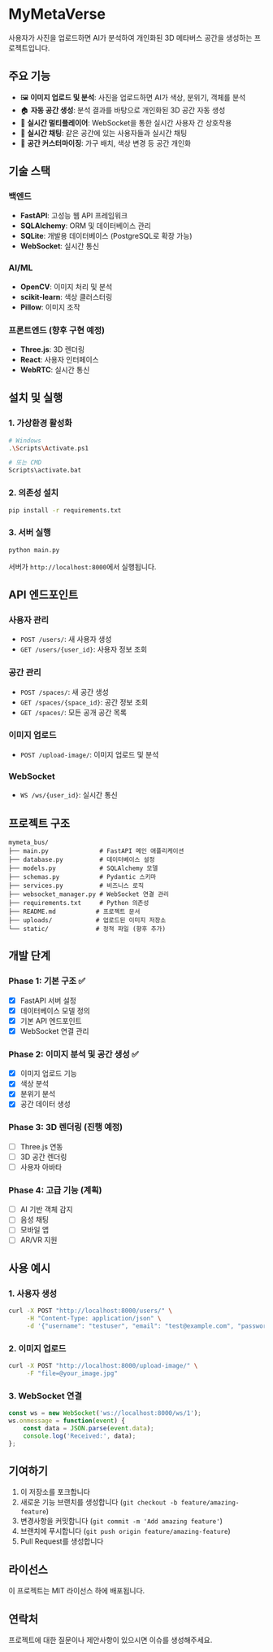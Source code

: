 # MyMetaVerse

사용자가 사진을 업로드하면 AI가 분석하여 개인화된 3D 메타버스 공간을 생성하는 프로젝트입니다.

## 주요 기능

- 🖼️ **이미지 업로드 및 분석**: 사진을 업로드하면 AI가 색상, 분위기, 객체를 분석
- 🏠 **자동 공간 생성**: 분석 결과를 바탕으로 개인화된 3D 공간 자동 생성
- 👥 **실시간 멀티플레이어**: WebSocket을 통한 실시간 사용자 간 상호작용
- 💬 **실시간 채팅**: 같은 공간에 있는 사용자들과 실시간 채팅
- 🎨 **공간 커스터마이징**: 가구 배치, 색상 변경 등 공간 개인화

## 기술 스택

### 백엔드
- **FastAPI**: 고성능 웹 API 프레임워크
- **SQLAlchemy**: ORM 및 데이터베이스 관리
- **SQLite**: 개발용 데이터베이스 (PostgreSQL로 확장 가능)
- **WebSocket**: 실시간 통신

### AI/ML
- **OpenCV**: 이미지 처리 및 분석
- **scikit-learn**: 색상 클러스터링
- **Pillow**: 이미지 조작

### 프론트엔드 (향후 구현 예정)
- **Three.js**: 3D 렌더링
- **React**: 사용자 인터페이스
- **WebRTC**: 실시간 통신

## 설치 및 실행

### 1. 가상환경 활성화
```bash
# Windows
.\Scripts\Activate.ps1

# 또는 CMD
Scripts\activate.bat
```

### 2. 의존성 설치
```bash
pip install -r requirements.txt
```

### 3. 서버 실행
```bash
python main.py
```

서버가 `http://localhost:8000`에서 실행됩니다.

## API 엔드포인트

### 사용자 관리
- `POST /users/`: 새 사용자 생성
- `GET /users/{user_id}`: 사용자 정보 조회

### 공간 관리
- `POST /spaces/`: 새 공간 생성
- `GET /spaces/{space_id}`: 공간 정보 조회
- `GET /spaces/`: 모든 공개 공간 목록

### 이미지 업로드
- `POST /upload-image/`: 이미지 업로드 및 분석

### WebSocket
- `WS /ws/{user_id}`: 실시간 통신

## 프로젝트 구조

```
mymeta_bus/
├── main.py              # FastAPI 메인 애플리케이션
├── database.py          # 데이터베이스 설정
├── models.py            # SQLAlchemy 모델
├── schemas.py           # Pydantic 스키마
├── services.py          # 비즈니스 로직
├── websocket_manager.py # WebSocket 연결 관리
├── requirements.txt     # Python 의존성
├── README.md           # 프로젝트 문서
├── uploads/            # 업로드된 이미지 저장소
└── static/             # 정적 파일 (향후 추가)
```

## 개발 단계

### Phase 1: 기본 구조 ✅
- [x] FastAPI 서버 설정
- [x] 데이터베이스 모델 정의
- [x] 기본 API 엔드포인트
- [x] WebSocket 연결 관리

### Phase 2: 이미지 분석 및 공간 생성 ✅
- [x] 이미지 업로드 기능
- [x] 색상 분석
- [x] 분위기 분석
- [x] 공간 데이터 생성

### Phase 3: 3D 렌더링 (진행 예정)
- [ ] Three.js 연동
- [ ] 3D 공간 렌더링
- [ ] 사용자 아바타

### Phase 4: 고급 기능 (계획)
- [ ] AI 기반 객체 감지
- [ ] 음성 채팅
- [ ] 모바일 앱
- [ ] AR/VR 지원

## 사용 예시

### 1. 사용자 생성
```bash
curl -X POST "http://localhost:8000/users/" \
     -H "Content-Type: application/json" \
     -d '{"username": "testuser", "email": "test@example.com", "password": "password123"}'
```

### 2. 이미지 업로드
```bash
curl -X POST "http://localhost:8000/upload-image/" \
     -F "file=@your_image.jpg"
```

### 3. WebSocket 연결
```javascript
const ws = new WebSocket('ws://localhost:8000/ws/1');
ws.onmessage = function(event) {
    const data = JSON.parse(event.data);
    console.log('Received:', data);
};
```

## 기여하기

1. 이 저장소를 포크합니다
2. 새로운 기능 브랜치를 생성합니다 (`git checkout -b feature/amazing-feature`)
3. 변경사항을 커밋합니다 (`git commit -m 'Add amazing feature'`)
4. 브랜치에 푸시합니다 (`git push origin feature/amazing-feature`)
5. Pull Request를 생성합니다

## 라이선스

이 프로젝트는 MIT 라이선스 하에 배포됩니다.

## 연락처

프로젝트에 대한 질문이나 제안사항이 있으시면 이슈를 생성해주세요.
